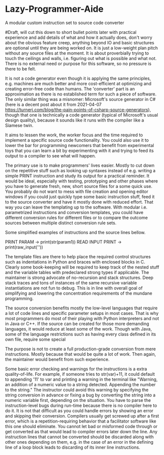# Lazy-Programmer-Aide
A modular custom instruction set to source code converter

#Draft, will cut this down to short bullet points later with practical experience and add details of what and how it actually does, don't worry about the obvious feature creep, anything beyond IO and basic structures are optional until they are being worked on. It is just a low-weight plan pitch without any source files at the moment. It is about proverbially trying to touch the ceilings and walls, i.e. figuring out what is possible and what not. There is no external need or purpose for this software, so no pressure is there to be felt.

It is not a code generator even though it is applying the same principles, e.g. machines are much better and more cost-efficient at optimizing and creating error-free code than humans. The 'converter' part is an approximation as there is no established term for such a piece of software. The only similar thing was a misnomer: Microsoft's source generator in C# (here is a decent post about it from 2021-04-07 https://turnerj.com/blog/the-pain-points-of-csharp-source-generators), though that one is technically a code generator (typical of Microsoft's usual design quality), because it sounds like it runs with the compiler like a Siamese twin.

It aims to lessen the work, the worker focus and the time required to implement a specific source code functionality. You could also use it to lower the bar for programming newcomers that benefit from experimental toys that you can learn a bit by experimenting with it and trying to feed its output to a compiler to see what will happen.

The primary use is to make programmers' lives easier. Mostly to cut down on the repetitive stuff such as looking up syntaxes instead of e.g. writing a simple PRINT instruction and study its output for a practical reminder. It would be ideal, especially with testing, prototyping and other phases where you have to generate fresh, new, short source files for a some quick use. You probably do not want to mess with file creation and opening editor windows if you could just quickly type some basic instruction stuff, feed it to the source converter and have it mostly done with reduced effort. That way you can leave the templating up to the software. With modular i.e. parametrized instructions and conversion templates, you could have different conversion rules for different files or to compare the outcome sources between multiple distinct conversion rule sets.

Some simplified examples of instructions and the source lines bellow.

PRINT PARAM -> print(str(param1))
READ INPUT PRINT -> print(raw_input(''))

The template files are there to help place the required control structures such as indentations in Python and braces with enclosed blocks in C. Clearly some book-keeping will be required to keep track of the nested stuff and the variable tables with predeclared strong types if applicable. The maintainer is strong advocate of no-recursion and stack structures. Deep stack traces and tons of instances of the same recursive variable instantiations are not fun to debug. This is in line with overall goal of simplifying and lowering the concentration requirements of the mundane programming.

The source conversion benefits mostly the low-level languages that require a lot of code lines and specific parameter setups in most cases. That is why most programmers do most of their playing with Python interpreters and not in Java or C++. If the source can be created for those more demanding languages, it would reduce at least some of the work. Though with Java, some of the language restrictions such as having every class defined in its own file, require some special 

The purpose is not to create a full production-grade conversion from mere instructions. Mostly because that would be quite a lot of work. Then again, the maintainer would benefit from such experience.

Some basic error checking and warnings for the instructions is a extra quality-of-life. For example, if someone tries to str(var)+11, it could default to appending '11' to var and printing a warning in the terminal like "Warning, an addition of a numeric value to a string detected. Appending the number to the string." The instructor could avoid this warning by specifying the string conversion in advance or fixing a bug by converting the string into a numeric variable first, depending on the situation. You have to parse the instruction-level bugs during run-time because there is no compiler here to do it. It is not that difficult as you could handle errors by showing an error and skipping their conversion. Compilers usually get screwed up after a first error, which is a repetition-requiring behavior that a facilitator software like this one should eliminate. You cannot let bad or misformed code through or get converted as that would lead to compiler errors later down the line. Any instruction lines that cannot be converted should be discarded along with other ones depending on them, e.g. in the case of an error in the defining line of a loop block leads to discarding of its inner line instructions.

